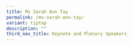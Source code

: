 ```yaml
---
title: Ms Sarah Ann Tay
permalink: /ms-sarah-ann-tay/
variant: tiptap
description: ""
third_nav_title: Keynote and Plenary Speakers
---
```

